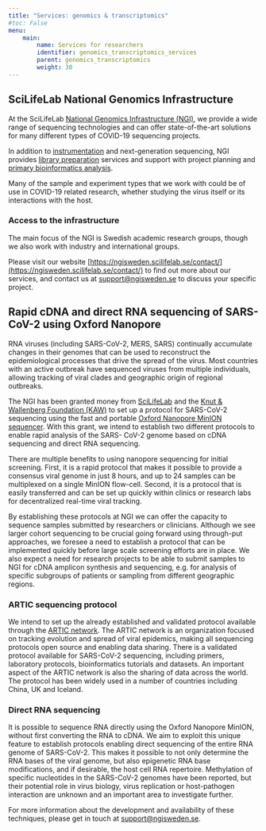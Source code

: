 ```yaml
---
title: "Services: genomics & transcriptomics"
#toc: False
menu:
    main:
        name: Services for researchers
        identifier: genomics_transcriptomics_services
        parent: genomics_transcriptomics
        weight: 30
---
```


## SciLifeLab National Genomics Infrastructure

At the SciLifeLab [National Genomics Infrastructure (NGI)](https://ngisweden.scilifelab.se/),
we provide a wide range of sequencing technologies and can offer state-of-the-art solutions for
many different types of COVID-19 sequencing projects.

In addition to [instrumentation](https://ngisweden.scilifelab.se/technologies/)
and next-generation sequencing, NGI provides [library preparation](https://ngisweden.scilifelab.se/applications/)
services and support with project planning and [primary bioinformatics analysis](https://ngisweden.scilifelab.se/bioinformatics/).

Many of the sample and experiment types that we work with could be of use in COVID-19 related research,
whether studying the virus itself or its interactions with the host.

### Access to the infrastructure

The main focus of the NGI is Swedish academic research groups, though we also work with industry and international groups.

Please visit our website [https://ngisweden.scilifelab.se/contact/](https://ngisweden.scilifelab.se/contact/)
to find out more about our services, and contact us at [support@ngisweden.se](mailto:support@ngisweden.se)
to discuss your specific project.

## Rapid cDNA and direct RNA sequencing of SARS-CoV-2 using Oxford Nanopore

RNA viruses (including SARS-CoV-2, MERS, SARS) continually accumulate changes in their genomes
that can be used to reconstruct the epidemiological processes that drive the spread of the virus.
Most countries with an active outbreak have sequenced viruses from multiple individuals, allowing
tracking of viral clades and geographic origin of regional outbreaks.

The NGI has been granted money from [SciLifeLab](https://www.scilifelab.se/covid-19) and the
[Knut & Wallenberg Foundation (KAW)](https://kaw.wallenberg.org/)
to set up a protocol for SARS-CoV-2 sequencing using the fast and portable
[Oxford Nanopore MinION sequencer](https://nanoporetech.com/products/minion).
With this grant, we intend to establish two different protocols to enable rapid analysis of the
SARS- CoV-2 genome based on cDNA sequencing and direct RNA sequencing.

There are multiple benefits to using nanopore sequencing for initial screening.
First, it is a rapid protocol that makes it possible to provide a consensus viral genome in just 8 hours,
and up to 24 samples can be multiplexed on a single MinION flow-cell.
Second, it is a protocol that is easily transferred and can be set up quickly within clinics or
research labs for decentralized real-time viral tracking.

By establishing these protocols at NGI we can offer the capacity to sequence samples submitted by researchers or clinicians.
Although we see larger cohort sequencing to be crucial going forward using through-put approaches,
we foresee a need to establish a protocol that can be implemented quickly before large scale screening efforts are in place.
We also expect a need for research projects to be able to submit samples to NGI for cDNA amplicon synthesis and sequencing,
e.g. for analysis of specific subgroups of patients or sampling from different geographic regions.

### ARTIC sequencing protocol

We intend to set up the already established and validated protocol available through the
[ARTIC network](https://artic.network/ncov-2019).
The ARTIC network is an organization focused on tracking evolution and spread of viral epidemics, making all sequencing protocols open source and enabling data sharing.
There is a validated protocol available for SARS-CoV-2 sequencing, including primers, laboratory protocols, bioinformatics tutorials and datasets.
An important aspect of the ARTIC network is also the sharing of data across the world.
The protocol has been widely used in a number of countries including China, UK and Iceland.

### Direct RNA sequencing

It is possible to sequence RNA directly using the Oxford Nanopore MinION, without first converting the RNA to cDNA.
We aim to exploit this unique feature to establish protocols enabling direct sequencing of the entire
RNA genome of SARS-CoV-2.
This makes it possible to not only determine the RNA bases of the viral genome,
but also epigenetic RNA base modifications, and if desirable, the host cell RNA repertoire.
Methylation of specific nucleotides in the SARS-CoV-2 genomes have been reported,
but their potential role in virus biology, virus replication or host-pathogen interaction
are unknown and an important area to investigate further.

For more information about the development and availability of these techniques, please
get in touch  at [support@ngisweden.se](mailto:support@ngisweden.se).

<!--
## Access to platform

## Data type specific support

## Guidelines for data producers

### Metadata

### Analysis

### Publishing

## Links to data type specific Data Hub services

-->
